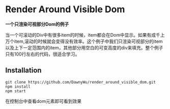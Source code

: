 Render Around Visible Dom
===

**一个只渲染可视部分Dom的例子**

当一个可滚动的Div中有很多item的时候，item都会在Dom中显示。如果有成千上万个item,滚动的时候就会变得没有效率。这个例子中我们只渲染可视部分的item以及上下一定范围内的item，其他部分用空白的可变高度的div来填充。整个例子只有100行左右的代码，很适合学习。

## Installation

```shell
git clone https://github.com/DawnyWu/render_around_visible_dom.git
npm install
npm start
```

在控制台中查看dom元素即可看到效果
